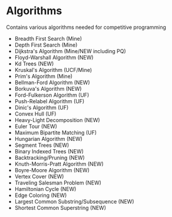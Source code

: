 Algorithms
==========
Contains various algorithms needed for competitive programming

- Breadth First Search (Mine)
- Depth First Search (Mine)
- Dijkstra's Algorithm (Mine/NEW including PQ)
- Floyd-Warshall Algorithm (NEW)
- Kd Trees (NEW)
- Kruskal's Algorithm (UCF/Mine)
- Prim's Algorithm (Mine)
- Bellman-Ford Algorithm (NEW)
- Borkuva's Algorithm (NEW)
- Ford-Fulkerson Algorithm (UF)
- Push-Relabel Algorithm (UF)
- Dinic's Algorithm (UF)
- Convex Hull (UF)
- Heavy-Light Decomposition (NEW)
- Euler Tour (NEW)
- Maximum Bipartite Matching (UF)
- Hungarian Algorithm (NEW)
- Segment Trees (NEW)
- Binary Indexed Trees (NEW)
- Backtracking/Pruning (NEW)
- Knuth-Morris-Pratt Algorithm (NEW)
- Boyre-Moore Algorithm (NEW)
- Vertex Cover (NEW)
- Traveling Salesman Problem (NEW)
- Hamiltonian Cycle (NEW)
- Edge Coloring (NEW)
- Largest Common Substring/Subsequence (NEW)
- Shortest Common Superstring (NEW)
